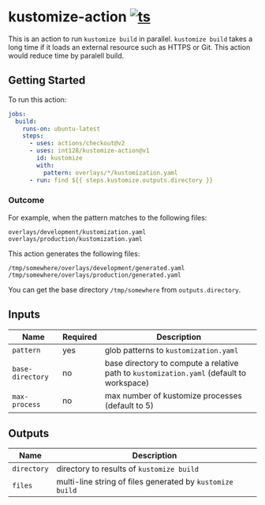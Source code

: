 # kustomize-action [![ts](https://github.com/int128/kustomize-action/actions/workflows/ts.yaml/badge.svg)](https://github.com/int128/kustomize-action/actions/workflows/ts.yaml)

This is an action to run `kustomize build` in parallel.
`kustomize build` takes a long time if it loads an external resource such as HTTPS or Git.
This action would reduce time by paralell build.


## Getting Started

To run this action:

```yaml
jobs:
  build:
    runs-on: ubuntu-latest
    steps:
      - uses: actions/checkout@v2
      - uses: int128/kustomize-action@v1
        id: kustomize
        with:
          pattern: overlays/*/kustomization.yaml
      - run: find ${{ steps.kustomize.outputs.directory }}
```

### Outcome

For example, when the pattern matches to the following files:

```
overlays/development/kustomization.yaml
overlays/production/kustomization.yaml
```

This action generates the following files:

```
/tmp/somewhere/overlays/development/generated.yaml
/tmp/somewhere/overlays/production/generated.yaml
```

You can get the base directory `/tmp/somewhere` from `outputs.directory`.


## Inputs

| Name | Required | Description
|------|----------|------------
| `pattern` | yes | glob patterns to `kustomization.yaml`
| `base-directory` | no | base directory to compute a relative path to `kustomization.yaml` (default to workspace)
| `max-process` | no | max number of kustomize processes (default to 5)


## Outputs

| Name | Description
|------|------------
| `directory` | directory to results of `kustomize build`
| `files` | multi-line string of files generated by `kustomize build`
